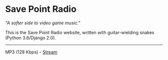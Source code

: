 # Save Point Radio
_"A softer side to video game music."_

This is the Save Point Radio website, written with guitar-wielding snakes (Python 3.6/Django 2.0).

----

MP3 (128 Kbps) - [Stream]

[Stream]: http://stream.savepointradio.net:8000/stream.mp3